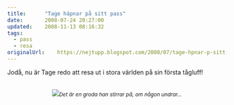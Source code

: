 ```yaml
---
title:		"Tage häpnar på sitt pass"
date:		2008-07-24 20:27:00
updated:	2008-11-13 08:16:32
tags: 
  - pass
  - resa	
originalUrl:	https://nejtupp.blogspot.com/2008/07/tage-hpnar-p-sitt-pass.html
---
```


Jodå, nu är Tage redo att resa ut i stora världen på sin första tågluff!<br><br><div style="text-align: center;"><img src="../../../../img/_MG_5769_1024pix.jpg"><span style="font-size:85%;"><span style="font-style: italic;">Det är en groda han stirrar på, om någon undrar...</span></span><br></div>
<!-- no comments on this post -->